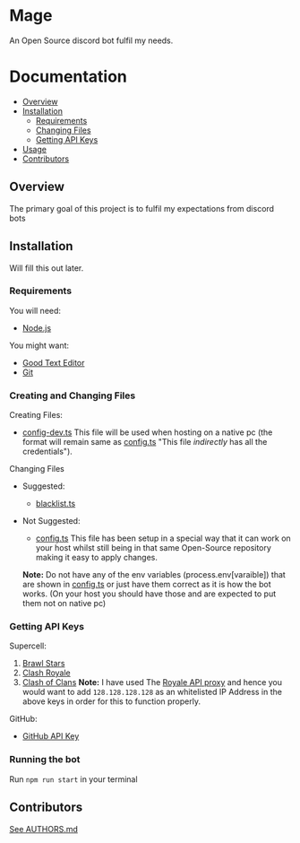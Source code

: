 Mage
====

An Open Source discord bot fulfil my needs.

Documentation
=============
* [Overview](#overview)
* [Installation](#installation)
  * [Requirements](#requirements)
  * [Changing Files](#creating-and-changing-files)
  * [Getting API Keys](#getting-api-keys)
* [Usage](#usage)
* [Contributors](#contributors)

Overview
--------

The primary goal of this project is to fulfil my expectations from discord bots

Installation
------------

Will fill this out later.

### Requirements

You will need:
* [Node.js](https://nodejs "Node JS")

You might want:
* [Good Text Editor](https://code.visualstudio.com "Suggested: Visual Studio Code")
* [Git](https://git.com)

### Creating and Changing Files

Creating Files:
* [config-dev.ts](Bot/Data/config-dev.ts "The file with all the credentials.") This file will be used when hosting on a native pc (the format will remain same as [config.ts](Bot/Data/config.ts) "This file *indirectly* has all the credentials").

Changing Files
- Suggested:
  * [blacklist.ts](Bot/Data/blacklist.ts "The file with blacklisted users.\nWarning: blacklisted users will not be able to use the bot.")

- Not Suggested:
  * [config.ts](Bot/Data/config.ts "configuration file") This file has been setup in a special way that it can work on your host whilst still being in that same Open-Source repository making it easy to apply changes.
  
  **Note:** Do not have any of the env variables (process.env[varaible]) that are shown in [config.ts](Bot/Data/config.ts) or just have them correct as it is how the bot works. (On your host you should have those and are expected to put them not on native pc)

### Getting API Keys

Supercell:
1. [Brawl Stars](https://developer.brawlstars.com/ "Official Brawl Stars API")
2. [Clash Royale](https://developer.clashroyale.com/ "Official Royale API")
3. [Clash of Clans](https://developer.clashofclans.com/ "Official Clash of Clans API")
**Note:** I have used The [Royale API proxy](https://docs.royaleapi.com/#/proxy) and hence you would want to add `128.128.128.128` as an whitelisted IP Address in the above keys in order for this to function properly.

GitHub:
* [GitHub API Key](https://developer.github.com)

### Running the bot

Run `npm run start` in your terminal

Contributors
------------

[See AUTHORS.md](AUTHORS.md)

